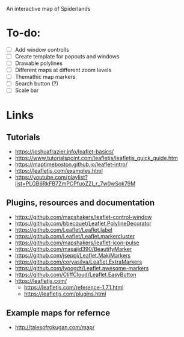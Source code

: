 An interactive map of Spiderlands

# To-do:
  - [ ] Add window controlls
  - [ ] Create template for popouts and windows
  - [ ] Drawable polylines
  - [ ] Different maps at different zoom levels
  - [ ] Themathic map markers
  - [ ] Search button (?)
  - [ ] Scale bar
# Links
## Tutorials
* https://joshuafrazier.info/leaflet-basics/
* https://www.tutorialspoint.com/leafletjs/leafletjs_quick_guide.htm
* https://maptimeboston.github.io/leaflet-intro/
* https://leafletjs.com/examples.html
* https://youtube.com/playlist?list=PLGB6RkFB7ZmPCPfuoZZI_r_7w0wSok79M
## Plugins, resources and documentation
* https://github.com/mapshakers/leaflet-control-window
* https://github.com/bbecquet/Leaflet.PolylineDecorator
* https://github.com/Leaflet/Leaflet.label
* https://github.com/Leaflet/Leaflet.markercluster
* https://github.com/mapshakers/leaflet-icon-pulse
* https://github.com/masajid390/BeautifyMarker
* https://github.com/jseppi/Leaflet.MakiMarkers
* https://github.com/coryasilva/Leaflet.ExtraMarkers
* https://github.com/lvoogdt/Leaflet.awesome-markers
* https://github.com/CliffCloud/Leaflet.EasyButton
* https://leafletjs.com/
  * https://leafletjs.com/reference-1.7.1.html
  * https://leafletjs.com/plugins.html
## Example maps for refernce
* http://talesofrokugan.com/map/